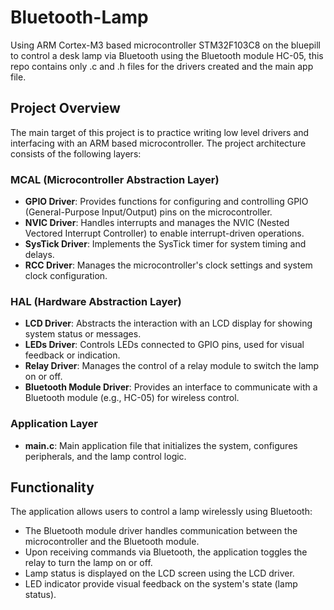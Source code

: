 # Bluetooth-Lamp
 Using ARM Cortex-M3 based microcontroller STM32F103C8 on the bluepill to control a desk lamp via Bluetooth using the Bluetooth module HC-05, this repo contains only .c and .h files for the drivers created and the main app file.

## Project Overview

The main target of this project is to practice writing low level drivers and interfacing with an ARM based microcontroller. The project architecture consists of the following layers:

### MCAL (Microcontroller Abstraction Layer)

- **GPIO Driver**: Provides functions for configuring and controlling GPIO (General-Purpose Input/Output) pins on the microcontroller.
- **NVIC Driver**: Handles interrupts and manages the NVIC (Nested Vectored Interrupt Controller) to enable interrupt-driven operations.
- **SysTick Driver**: Implements the SysTick timer for system timing and delays.
- **RCC Driver**: Manages the microcontroller's clock settings and system clock configuration.

### HAL (Hardware Abstraction Layer)

- **LCD Driver**: Abstracts the interaction with an LCD display for showing system status or messages.
- **LEDs Driver**: Controls LEDs connected to GPIO pins, used for visual feedback or indication.
- **Relay Driver**: Manages the control of a relay module to switch the lamp on or off.
- **Bluetooth Module Driver**: Provides an interface to communicate with a Bluetooth module (e.g., HC-05) for wireless control.

### Application Layer

- **main.c**: Main application file that initializes the system, configures peripherals, and the lamp control logic.

## Functionality

The application allows users to control a lamp wirelessly using Bluetooth:
- The Bluetooth module driver handles communication between the microcontroller and the Bluetooth module.
- Upon receiving commands via Bluetooth, the application toggles the relay to turn the lamp on or off.
- Lamp status is displayed on the LCD screen using the LCD driver.
- LED indicator provide visual feedback on the system's state (lamp status).

